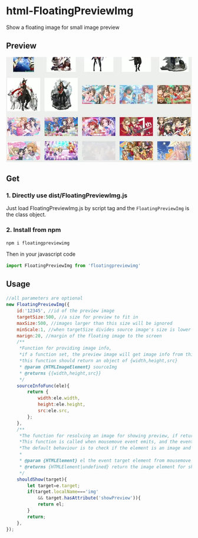 # html-FloatingPreviewImg

Show a floating image for small image preview

## Preview

![](floatingpreviewimg-preview.webp)

## Get

### 1. Directly use dist/FloatingPreviewImg.js

Just load FloatingPreviewImg.js by script tag and the `FloatingPreviewImg` is the class object.

### 2. Install from npm

```shell
npm i floatingpreviewimg
```
Then in your javascript code

```javascript
import FloatingPreviewImg from 'floatingpreviewimg'
```

## Usage

```javascript
//all parameters are optional
new FloatingPreviewImg({
	id:'12345', //id of the preview image
	targetSize:500, //a size for preview to fit in
	maxSize:500, //images larger than this size will be ignored
	minScale:1, //when targetSize divides source image's size is lower than this value, will use this scale
	marign:20, //margin of the floating image to the screen
	/**
	 *Function for providing image info,
	 *if a function set, the preview image will get image info from this function instead of the source image
	 *this function should return an object of {width,height,src}
	 * @param {HTMLImageElement} sourceImg
	 * @returns {{width,height,src}}
	 */
	sourceInfoFunc(ele){ 
		return {
			width:ele.width,
			height:ele.height,
			src:ele.src,
		};
	},
	/**
	 *The function for resolving an image for showing preview, if returns falsy, nothing will happen.
	 *This function is called when mousemove event emits, and the event target element will be passed in.
	 *The default behaviour is to check if the element is an image and has attribute "showPreview".
	 * 
	 * @param {HTMLElement} el the event target element from mousemove event
	 * @returns {HTMLElement|undefined} return the image element for showing preview
	 */
	shouldShow(target){ 
		let target=e.target;
		if(target.localName==='img'
			&& target.hasAttribute('showPreview')){
			return el;
		}
		return;
	},
});

```